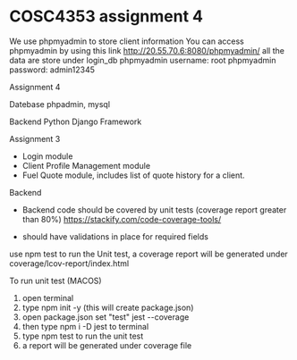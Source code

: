 # COSC4353 assignment 4


We use phpmyadmin to store client information
You can access phpmyadmin by using this link http://20.55.70.6:8080/phpmyadmin/ all the data are store under login_db
phpmyadmin username: root
phpmyadmin password: admin12345



Assignment 4

Datebase phpadmin, mysql

Backend
Python Django Framework


Assignment 3
- Login module
- Client Profile Management module
- Fuel Quote module, includes list of quote history for a client.

Backend
* Backend code should be covered by unit tests (coverage report greater than 80%)
https://stackify.com/code-coverage-tools/

* should have validations in place for required fields



use npm test to run the Unit test, a coverage report will be generated under coverage/lcov-report/index.html

To run unit test (MACOS)
1. open terminal
2. type npm init -y (this will create package.json)
3. open package.json set "test" jest --coverage
4. then type npm i -D jest to terminal
5. type npm test to run the unit test
6. a report will be generated under coverage file
